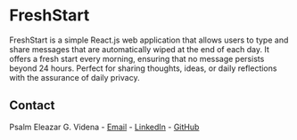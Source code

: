 # FreshStart
FreshStart is a simple React.js web application that allows users to type and share messages that are automatically wiped at the end of each day. It offers a fresh start every morning, ensuring that no message persists beyond 24 hours. Perfect for sharing thoughts, ideas, or daily reflections with the assurance of daily privacy.

## Contact
Psalm Eleazar G. Videna - [Email](mailto:videna.psalmeleazar@gmail.com) - [LinkedIn](https://www.linkedin.com/in/pevidena/) - [GitHub](https://github.com/P541M)
